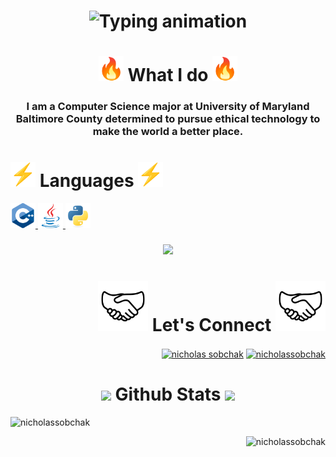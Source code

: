 <h1 align="center">
  <img src="https://readme-typing-svg.herokuapp.com?font=Fira+Code&weight=700&size=26&duration=3000&pause=1000&center=true&vCenter=true&color=FDF6E3&width=500&lines=Hello%2C+I'm+Nicholas+Sobchak" alt="Typing animation" />
</p>

<h1 align="center"> <img src="https://github.com/NicholasSobchak/NicholasSobchak/blob/main/1f525.gif" width="40" /> What I do <img src="https://github.com/NicholasSobchak/NicholasSobchak/blob/main/1f525.gif" width="40" />
<h3 align="center">I am a Computer Science major at University of Maryland Baltimore County determined to pursue ethical technology to make the world a better place.</h3>


<h1 align="left"> <img src="https://raw.githubusercontent.com/NicholasSobchak/NicholasSobchak/main/26a1.gif" width="40" /> Languages <img src="https://raw.githubusercontent.com/NicholasSobchak/NicholasSobchak/main/26a1.gif" width="40" /></h1>
<p align="left"> <a href="https://www.w3schools.com/cpp/" target="_blank" rel="noreferrer"> <img src="https://raw.githubusercontent.com/devicons/devicon/master/icons/cplusplus/cplusplus-original.svg" alt="cplusplus" width="40" height="40"/> </a> <a href="https://www.java.com" target="_blank" rel="noreferrer"> <img src="https://raw.githubusercontent.com/devicons/devicon/master/icons/java/java-original.svg" alt="java" width="40" height="40"/> </a> <a href="https://www.python.org" target="_blank" rel="noreferrer"> <img src="https://raw.githubusercontent.com/devicons/devicon/master/icons/python/python-original.svg" alt="python" width="40" height="40"/> </a> </p>

<h3 align="center"> <img src="https://media.giphy.com/media/xT9IgzoKnwFNmISR8I/giphy.gif" width="400"/>

<h1 align="right"> <img src="https://github.com/NicholasSobchak/NicholasSobchak/blob/main/1f91d.png" width="80" /> Let's Connect <img src="https://github.com/NicholasSobchak/NicholasSobchak/blob/main/1f91d.png" width="80" /> </h1>
<p align="right">
<a href="https://linkedin.com/in/nicholas sobchak" target="blank"><img align="center" src="https://raw.githubusercontent.com/rahuldkjain/github-profile-readme-generator/master/src/images/icons/Social/linked-in-alt.svg" alt="nicholas sobchak" height="30" width="40" /></a>
<a href="https://www.leetcode.com/nicholassobchak" target="blank"><img align="center" src="https://raw.githubusercontent.com/rahuldkjain/github-profile-readme-generator/master/src/images/icons/Social/leet-code.svg" alt="nicholassobchak" height="30" width="40" /></a>
</p>


<h1 align="center"> <img src="https://user-images.githubusercontent.com/74038190/216122041-518ac897-8d92-4c6b-9b3f-ca01dcaf38ee.png" width="40" /> Github Stats <img src="https://user-images.githubusercontent.com/74038190/216122041-518ac897-8d92-4c6b-9b3f-ca01dcaf38ee.png" width="40" /></h1>
<p>&nbsp;<img align="left" src="https://github-readme-stats.vercel.app/api?username=nicholassobchak&show_icons=true&theme=dracula&hide_border=true&locale=en" alt="nicholassobchak" /></p>

<p><img align="right" src="https://github-readme-streak-stats.herokuapp.com/?user=nicholassobchak&theme=dark" alt="nicholassobchak" /></p>



